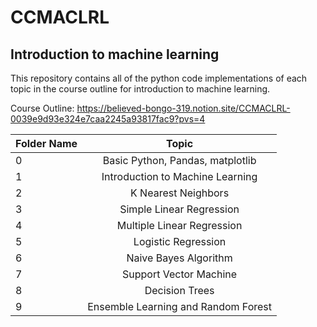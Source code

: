 # **CCMACLRL**
## Introduction to machine learning

This repository contains all of the python code implementations of each topic in the course outline for introduction to machine learning.

Course Outline: https://believed-bongo-319.notion.site/CCMACLRL-0039e9d93e324e7caa2245a93817fac9?pvs=4


| Folder Name | Topic |
| :---         |     :---:      |       
| 0 | Basic Python, Pandas, matplotlib |
| 1 | Introduction to Machine Learning |
| 2 | K Nearest Neighbors|
| 3 | Simple Linear Regression |
| 4 | Multiple Linear Regression |
| 5 | Logistic Regression |
| 6 | Naive Bayes Algorithm|
| 7 | Support Vector Machine |
| 8 | Decision Trees |
| 9 | Ensemble Learning and Random Forest |
